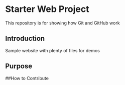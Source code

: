 # Starter Web Project

This repository is for showing how Git and GitHub work

## Introduction

Sample website with plenty of files for demos

## Purpose

##How to Contribute